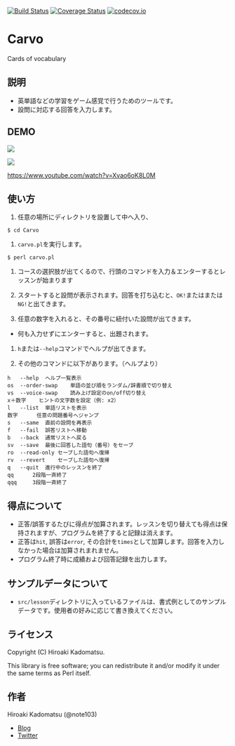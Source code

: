 [![Build Status](https://travis-ci.org/note103/Carvo.svg?branch=master)](https://travis-ci.org/note103/Carvo)
[![Coverage Status](https://coveralls.io/repos/github/note103/Carvo/badge.svg?branch=master)](https://coveralls.io/github/note103/Carvo?branch=master)
[![codecov.io](https://codecov.io/github/note103/Carvo/coverage.svg?branch=master)](https://codecov.io/github/note103/Carvo?branch=master)

Carvo
=====

Cards of vocabulary

## 説明

- 英単語などの学習をゲーム感覚で行うためのツールです。
- 設問に対応する回答を入力します。

## DEMO

![](https://dl.dropboxusercontent.com/u/7779513/carvo/2016-01-20_en.gif)

![](https://dl.dropboxusercontent.com/u/7779513/carvo/2016-01-20_bk.gif)

https://www.youtube.com/watch?v=Xvao6oK8L0M

## 使い方

1. 任意の場所にディレクトリを設置して中へ入り、
```
$ cd Carvo
```

1. `carvo.pl`を実行します。
```
$ perl carvo.pl
```

1. コースの選択肢が出てくるので、行頭のコマンドを入力＆エンターするとレッスンが始まります  

1. スタートすると設問が表示されます。回答を打ち込むと、`OK!`またはまたは`NG!`と出てきます。

1. 任意の数字を入れると、その番号に紐付いた設問が出てきます。
  - 何も入力せずにエンターすると、出題されます。

1. `h`または`--help`コマンドでヘルプが出てきます。

1. その他のコマンドに以下があります。（ヘルプより）
```
h   --help	ヘルプ一覧表示
os  --order-swap	単語の並び順をランダム/辞書順で切り替え
vs  --voice-swap	読み上げ設定のon/off切り替え
x＋数字   	ヒントの文字数を設定（例: x2）
l   --list	単語リストを表示
数字    	任意の問題番号へジャンプ
s   --same	直前の設問を再表示
f   --fail	誤答リストへ移動
b   --back	通常リストへ戻る
sv  --save	最後に回答した語句（番号）をセーブ
ro  --read-only	セーブした語句へ復帰
rv  --revert	セーブした語句へ復帰
q   --quit	進行中のレッスンを終了
qq  	2段階一斉終了
qqq 	3段階一斉終了
```

## 得点について

- 正答/誤答するたびに得点が加算されます。レッスンを切り替えても得点は保持されますが、プログラムを終了すると記録は消えます。
- 正答は`hit`, 誤答は`error`, その合計を`times`として加算します。回答を入力しなかった場合は加算されまれません。
- プログラム終了時に成績および回答記録を出力します。

## サンプルデータについて

- `src/lesson`ディレクトリに入っているファイルは、書式例としてのサンプルデータです。使用者の好みに応じて書き換えてください。

## ライセンス
Copyright (C) Hiroaki Kadomatsu.

This library is free software; you can redistribute it and/or modify it under the same terms as Perl itself.

## 作者

Hiroaki Kadomatsu (@note103)

- [Blog](http://note103.hateblo.jp/)
- [Twitter](https://twitter.com/note103)
